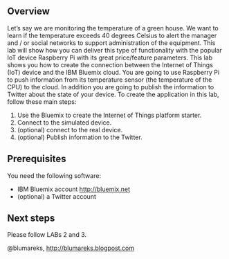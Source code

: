 ## Overview
Let’s say we are monitoring the temperature of a green house. We want to learn if the temperature exceeds 40 degrees Celsius to alert the manager and / or social networks to support administration of the equipment. 
This lab will show how you can deliver this type of functionality with the popular IoT device Raspberry Pi with its great price/feature parameters.
This lab shows you how to create the connection between the Internet of Things (IoT) device and the IBM Bluemix cloud. You are going to use Raspberry Pi to push information from its temperature sensor (the temperature of the CPU) to the cloud. In addition you are going to publish the information to Twitter about the state of your device.
To create the application in this lab, follow these main steps:
1.	Use the Bluemix to create the Internet of Things platform starter.
2.	Connect to the simulated device.
3.	(optional) connect to the real device.
4.	(optional) Publish information to the Twitter.

## Prerequisites 
You need the following software:
-	IBM Bluemix account http://bluemix.net
-	(optional) a Twitter account

## Next steps
Please follow LABs 2 and 3.

@blumareks, http://blumareks.blogpost.com
